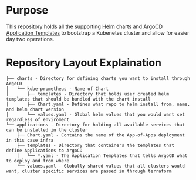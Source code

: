 # Purpose
This repository holds all the supporting [Helm](https://helm.sh/) charts and [ArgoCD](https://github.com/argoproj/argo-cd) [Application Templates](https://github.com/argoproj/argo-cd/blob/master/docs/operator-manual/application.yaml) to bootstrap a Kubenetes cluster and allow for easier day two operations. 

# Repository Layout Explaination
```
├── charts - Directory for defining charts you want to install through ArgoCD
│   └── kube-prometheus - Name of Chart
│       ├── templates - Directory that holds user created helm templates that should be bundled with the chart install
│       ├── Chart.yaml - Defines what repo to helm install from, name, and helm chart version
│       └── values.yaml - Global helm values that you would want set regardless of enviroment
└── applications - Directory for holding all available services that can be installed in the cluster
    ├── Chart.yaml - Contains the name of the App-of-Apps deployment in this case infra
    ├── templates - Directory that containers the templates that define Applications to ArgoCD
    │   └── *.yaml - The Application Templates that tells ArgoCD what to deploy and from where
    └── values.yaml - Globally shared values that all clusters would want, cluster specific services are passed in through terraform
```
